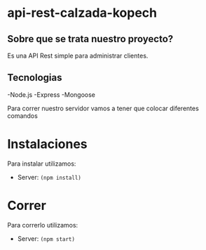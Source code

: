 # api-rest-calzada-kopech

## Sobre que se trata nuestro proyecto?

Es una API Rest simple para administrar clientes.

## Tecnologias

-Node.js
-Express
-Mongoose


Para correr nuestro servidor vamos a tener que colocar diferentes comandos

# Instalaciones
Para instalar utilizamos:
- Server: `(npm install)`

# Correr 
Para correrlo utilizamos:
- Server: `(npm start)`


